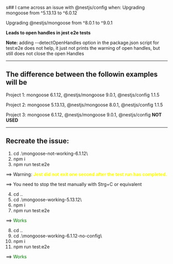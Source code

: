 s## I came across an issue with @nestjs/config when:
Upgrading mongoose from ^5.13.13 to ^6.0.12 

Upgrading @nestjs/mongoose from ^8.0.1 to ^9.0.1

**Leads to open handles in jest e2e tests**

**Note:** adding --detectOpenHandles option in the package.json script for test:e2e does not help, it just not prints the warning of open handles, but still does not close the open Handles

---
## The difference between the followin examples will be

Project 1: mongoose 6.1.12, @nestjs/mongoose 9.0.1, @nestjs/config 1.1.5

Project 2: mongoose 5.13.13, @nestjs/mongoose 8.0.1, @nestjs/config 1.1.5

Project 3: mongoose 6.1.12, @nestjs/mongoose 9.0.1, @nestjs/config **NOT USED**

---
## Recreate the issue:

01. cd .\mongoose-not-working-6.1.12\
02. npm i
03. npm run test:e2e

==> Warning: <span style="color:yellow">**Jest did not exit one second after the test run has  completed.** </span>

==> You need to stop the test manually with Strg+C or equivalent

04. cd ..
05. cd .\mongoose-working-5.13.12\
06. npm i
07. npm run test:e2e

==> <span style="color:green">Works</span>

08. cd ..
09. cd .\mongoose-working-6.1.12-no-config\
10. npm i
11. npm run test:e2e

==> <span style="color:green">Works</span>

